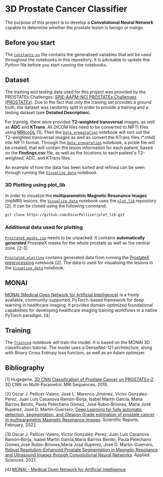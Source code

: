 # 3D Prostate Cancer Classifier
The purpose of this project is to develop a **Convolutional Neural Network** capable to determine whether the prostate 
lesion is  benign or malign.

## Before you start
The [`constants.py`](constants.py) file contains the generalised variables that will be used throughout the notebooks in 
this repository. It is advisable to update this Python file before you start running the notebooks.

## Dataset
The training and testing data used for this project was provided by the PROSTATEx Challenges:
<a href="https://wiki.cancerimagingarchive.net/pages/viewpage.action?pageId=23691656">SPIE-AAPM-NCI PROSTATEx Challenges
(PROSTATEx)</a>. Due to the fact that only the training set provides a ground truth, the dataset was randomly split in 
order to provide a training and a testing dataset (see **Detailed Description**).

For training, there were provided **T2-weighted transversal** images, as well as **ADC** and **KTrans**. All DICOM files 
need to be converted to NIFTI files using <a href='https://www.nitrc.org/projects/mricrogl/'>MRIcoGL</a> [1]. Then the 
[`Data_preparation`](Data_preparation.ipynb) notebook will sort out the T2-weighted transversal images as well as 
convert the KTrans files (*.mhd) into NIFTI format. Through the [`Data_preparation`](Data_preparation.ipynb) notebook, 
a pickle file will be created, that will contain the lesion information for each patient, based on the **Findings.csv** 
file, as well as the locations to each patient's T2-weighted, ADC, and KTrans files.

An example of how the data has been sorted and refined can be seen through running the 
[`Visualize_data`](Visualize_data.ipynb) notebook.

### 3D Plotting using plot_lib
In order to visualize the **multiparametric Magnetic Resonance Images** (mpMRI) lesions, the 
[`Visualize_data`](Visualize_data.ipynb) notebook uses the [`plot_lib`](https://github.com/OscarPellicer/plot_lib) 
repository [2]. It can be cloned using the following command: 
```bash
git clone https://github.com/OscarPellicer/plot_lib.git
```

### Additional data used for plotting
[`ProstateX_masks.zip`](ProstateX_masks.zip) needs to be unpacked. It contains **automatically generated** ProstateX 
masks for the whole prostate as well as the central zone. [2-3]

[`ProstateX_plotting`](ProstateX_plotting) contains generated data from running the 
<a href='https://github.com/OscarPellicer/prostate_lesion_detection/blob/main/ProstateX%20preprocessing.ipynb'>ProstateX 
preprocessing</a>
notebook [2]. The data is used for visualising the lesions in the [`Visualize_data`](Visualize_data.ipynb) notebook.

## MONAI
<a href='https://monai.io/'>MONAI (Medical Open Network for Artificial Intelligence)</a> is a freely available, 
community-supported, PyTorch-based framework for deep learning in healthcare imaging. It provides domain-optimized 
foundational capabilities for developing healthcare imaging training workflows in a native PyTorch paradigm. [4]

## Training
The [`Training`](Training.ipynb) notebook will train the model. It is based on the MONAI 3D classification 
tutorial. The model uses a DenseNet-121 architecture, along with Binary Cross Entropy loss function, as well as an Adam 
optimizer.

## Bibliography
[1] Hugegene, <a href='https://towardsdatascience.com/3d-cnn-classification-of-prostate-tumour-on-multi-parametric-mri-sequences-prostatex-2-cced525394bb'>
3D CNN Classification of Prostate Cancer on PROSTATEx-2</a>. 3D CNN on Multi-Parametric MRI Sequences. 2019.

[2] Oscar J. Pellicer-Valero, José L. Marenco Jiménez, Victor Gonzalez-Perez, Juan Luis Casanova Ramón-Borja, Isabel 
Martín García, María Barrios Benito, Paula Pelechano Gómez, José Rubio-Briones, María José Rupérez, José D. 
Martín-Guerrero, <a href='https://arxiv.org/abs/2103.12650'>Deep Learning for fully automatic detection, segmentation, 
and Gleason Grade estimation of prostate cancer in multiparametric Magnetic Resonance Images</a>. Scientific Reports. 
February, 2022.

[3] Oscar J. Pellicer-Valero, Victor Gonzalez-Perez, Juan Luis Casanova Ramón-Borja, Isabel Martín García,María Barrios 
Benito, Paula Pelechano Gómez,José Rubio-Briones,María José Rupérez, José D. Martín-Guerrero, 
<a href='https://www.mdpi.com/2076-3417/11/2/844'>Robust Resolution-Enhanced Prostate Segmentation in Magnetic Resonance
and Ultrasound Images through Convolutional Neural Networks</a>. Applied Sciences. 2021.

[4] <a href='https://monai.io/'>MONAI - Medical Open Network for Artificial Intelligence</a>

